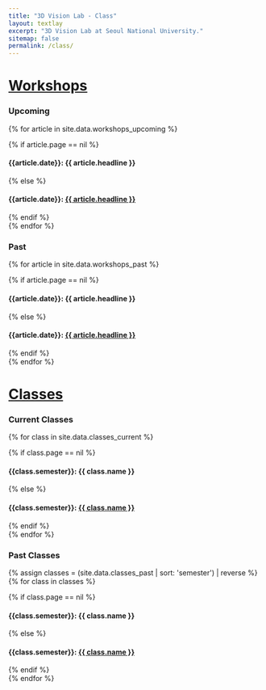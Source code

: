 ```yaml
---
title: "3D Vision Lab - Class"
layout: textlay
excerpt: "3D Vision Lab at Seoul National University."
sitemap: false
permalink: /class/
---
```

# <u>Workshops</u>

### Upcoming
{% for article in site.data.workshops_upcoming %}
<!-- <div class="row"> -->
<div class="col-sm-12 clearfix">
  {% if article.page == nil %}
  <h4>{{article.date}}: {{ article.headline }}</h4>
  {% else %}
  <h4>{{article.date}}: <a href="{{article.page}}">{{ article.headline }}</a></h4>
  {% endif %}
</div>
{% endfor %}
&nbsp;

### Past
{% for article in site.data.workshops_past %}
<!-- <div class="row"> -->
<div class="col-sm-12 clearfix">
  {% if article.page == nil %}
  <h4>{{article.date}}: {{ article.headline }}</h4>
  {% else %}
  <h4>{{article.date}}: <a href="{{article.page}}">{{ article.headline }}</a></h4>
  {% endif %}
</div>
{% endfor %}
&nbsp;



# <u>Classes</u>

### Current Classes
{% for class in site.data.classes_current %}
<!-- <div class="row"> -->
<div class="col-sm-12 clearfix">
  {% if class.page == nil %}
  <h4>{{class.semester}}: {{ class.name }}</h4>
  {% else %}
  <h4>{{class.semester}}: <a href="{{class.page}}">{{ class.name }}</a></h4>
  {% endif %}
</div>
{% endfor %}
&nbsp;



### Past Classes
{% assign classes = (site.data.classes_past | sort: 'semester') | reverse %}
{% for class in classes %}
<!-- <div class="row"> -->
<div class="col-sm-12 clearfix">
  {% if class.page == nil %}
  <h4>{{class.semester}}: {{ class.name }}</h4>
  {% else %}
  <h4>{{class.semester}}: <a href="{{class.page}}">{{ class.name }}</a></h4>
  {% endif %}
</div>
{% endfor %}
